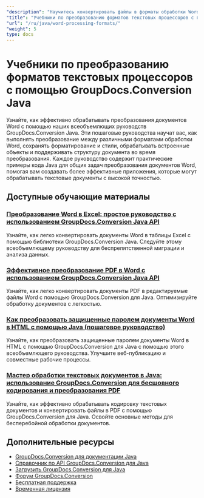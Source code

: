 ```yaml
---
"description": "Научитесь конвертировать файлы в форматы обработки Word (DOC, DOCX, RTF, ODT) и обратно с помощью этих учебных пособий по GroupDocs.Conversion Java."
"title": "Учебники по преобразованию форматов текстовых процессоров с помощью GroupDocs.Conversion Java"
"url": "/ru/java/word-processing-formats/"
"weight": 5
type: docs
---
```

# Учебники по преобразованию форматов текстовых процессоров с помощью GroupDocs.Conversion Java

Узнайте, как эффективно обрабатывать преобразования документов Word с помощью наших всеобъемлющих руководств GroupDocs.Conversion Java. Эти пошаговые руководства научат вас, как выполнять преобразование между различными форматами обработки Word, сохранять форматирование и стили, обрабатывать встроенные объекты и поддерживать структуру документа во время преобразования. Каждое руководство содержит практические примеры кода Java для общих задач преобразования документов Word, помогая вам создавать более эффективные приложения, которые могут обрабатывать текстовые документы с высокой точностью.

## Доступные обучающие материалы

### [Преобразование Word в Excel: простое руководство с использованием GroupDocs.Conversion Java API](./convert-word-to-excel-groupdocs-java-guide/)
Узнайте, как легко конвертировать документы Word в таблицы Excel с помощью библиотеки GroupDocs.Conversion Java. Следуйте этому всеобъемлющему руководству для беспрепятственной миграции и анализа данных.

### [Эффективное преобразование PDF в Word с использованием GroupDocs.Conversion Java API](./groupdocs-conversion-java-pdf-to-word/)
Узнайте, как легко конвертировать документы PDF в редактируемые файлы Word с помощью GroupDocs.Conversion для Java. Оптимизируйте обработку документов с легкостью.

### [Как преобразовать защищенные паролем документы Word в HTML с помощью Java (пошаговое руководство)](./convert-password-protected-word-to-html-java/)
Узнайте, как преобразовать защищенные паролем документы Word в HTML с помощью GroupDocs.Conversion для Java с помощью этого всеобъемлющего руководства. Улучшите веб-публикацию и совместные рабочие процессы.

### [Мастер обработки текстовых документов в Java: использование GroupDocs.Conversion для бесшовного кодирования и преобразования PDF](./master-text-document-handling-java-groupdocs-conversion/)
Узнайте, как эффективно обрабатывать кодировку текстовых документов и конвертировать файлы в PDF с помощью GroupDocs.Conversion для Java. Освойте основные методы для бесперебойной обработки документов.

## Дополнительные ресурсы

- [GroupDocs.Conversion для документации Java](https://docs.groupdocs.com/conversion/java/)
- [Справочник по API GroupDocs.Conversion для Java](https://reference.groupdocs.com/conversion/java/)
- [Загрузить GroupDocs.Conversion для Java](https://releases.groupdocs.com/conversion/java/)
- [Форум GroupDocs.Conversion](https://forum.groupdocs.com/c/conversion)
- [Бесплатная поддержка](https://forum.groupdocs.com/)
- [Временная лицензия](https://purchase.groupdocs.com/temporary-license/)